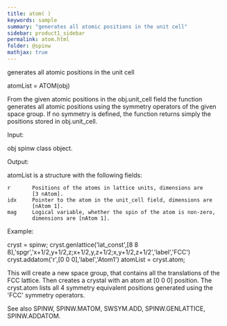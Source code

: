 ```yaml
---
title: atom( )
keywords: sample
summary: "generates all atomic positions in the unit cell"
sidebar: product1_sidebar
permalink: atom.html
folder: @spinw
mathjax: true
---
```

  generates all atomic positions in the unit cell
 
  atomList = ATOM(obj)
 
  From the given atomic positions in the obj.unit_cell field the function
  generates all atomic positions using the symmetry operators of the given
  space group. If no symmetry is defined, the function returns simply the
  positions stored in obj.unit_cell.
 
  Input:
 
  obj       spinw class object.
 
  Output:
 
  atomList is a structure with the following fields:
 
    r       Positions of the atoms in lattice units, dimensions are 
            [3 nAtom]. 
    idx     Pointer to the atom in the unit_cell field, dimensions are
            [nAtom 1].
    mag     Logical variable, whether the spin of the atom is non-zero,
            dimensions are [nAtom 1].
 
  Example:
 
  cryst = spinw;
  cryst.genlattice('lat_const',[8 8 8],'spgr','x+1/2,y+1/2,z;x+1/2,y,z+1/2;x,y+1/2,z+1/2','label','FCC')
  cryst.addatom('r',[0 0 0],'label','Atom1')
  atomList = cryst.atom;
 
  This will create a new space group, that contains all the translations of
  the FCC lattice. Then creates a crystal with an atom at [0 0 0] position.
  The cryst.atom lists all 4 symmetry equivalent positions generated using
  the 'FCC' symmetry operators.
 
  See also SPINW, SPINW.MATOM, SWSYM.ADD, SPINW.GENLATTICE, SPINW.ADDATOM.
 
